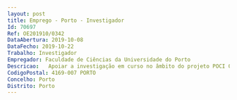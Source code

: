 ```yaml
--- 
layout: post
title: Emprego - Porto - Investigador
Id: 70697
Ref: OE201910/0342
DataAbertura: 2019-10-08
DataFecho: 2019-10-22
Trabalho: Investigador
Empregador: Faculdade de Ciências da Universidade do Porto
Descricao:   Apoiar a investigação em curso no âmbito do projeto POCI 01 0145 FEDER 029454, em particular a síntese de materiais multiferróicos focando na incorporação de diferentes catiões nas fases Ruddlesden Popper como a de Ca3(Mn,Ti)2O7 e nas Perovskites Duplas do tipo AA`B(Mn, Fe)O6. Caraterização dos materiais produzido e estudo das propriedades estruturais e multiferroicas  Apoiar os estudantes de mestrado e doutoramento envolvidos no projeto   Desenhar experiencias, escrever artigos e participar em seminários e conferências
CodigoPostal: 4169-007 PORTO
Concelho: Porto
Distrito: Porto
--- 
```

